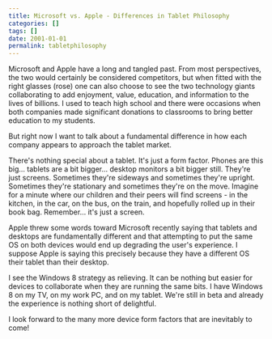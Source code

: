 ```yaml
---
title: Microsoft vs. Apple - Differences in Tablet Philosophy
categories: []
tags: []
date: 2001-01-01
permalink: tabletphilosophy
---
```


Microsoft and Apple have a long and tangled past. From most perspectives, the two would certainly be considered competitors, but when fitted with the right glasses (rose) one can also choose to see the two technology giants collaborating to add enjoyment, value, education, and information to the lives of billions. I used to teach high school and there were occasions when both companies made significant donations to classrooms to bring better education to my students.
<!-- xmore -->

But right now I want to talk about a fundamental difference in how each company appears to approach the tablet market.

There&#39;s nothing special about a tablet. It&#39;s just a form factor. Phones are this big... tablets are a bit bigger... desktop monitors a bit bigger still. They&#39;re just screens. Sometimes they&#39;re sideways and sometimes they&#39;re upright. Sometimes they&#39;re stationary and sometimes they&#39;re on the move. Imagine for a minute where our children and their peers will find screens - in the kitchen, in the car, on the bus, on the train, and hopefully rolled up in their book bag. Remember... it&#39;s just a screen.

Apple threw some words toward Microsoft recently saying that tablets and desktops are fundamentally different and that attempting to put the same OS on both devices would end up degrading the user&#39;s experience. I suppose Apple is saying this precisely because they have a different OS their tablet than their desktop.

I see the Windows 8 strategy as relieving. It can be nothing but easier for devices to collaborate when they are running the same bits. I have Windows 8 on my TV, on my work PC, and on my tablet. We&#39;re still in beta and already the experience is nothing short of delightful.

I look forward to the many more device form factors that are inevitably to come!